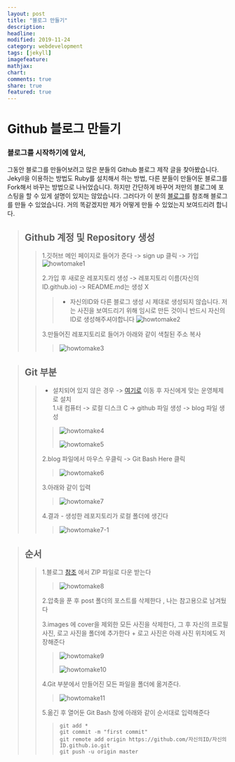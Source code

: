 ```yaml
---
layout: post
title: "블로그 만들기"
description: 
headline: 
modified: 2019-11-24
category: webdevelopment
tags: [jekyll]
imagefeature: 
mathjax: 
chart: 
comments: true
share: true
featured: true
---
```


Github 블로그 만들기
==================

### 블로그를 시작하기에 앞서,
그동안 블로그를 만들어보려고 많은 분들의 Github 블로그 제작 글을 찾아봤습니다.
Jekyll을 이용하는 방법도 Ruby를 설치해서 하는 방법, 다른 분들이 만들어둔 블로그를 Fork해서 바꾸는 방법으로 나뉘었습니다.
하지만 간단하게 바꾸어 저만의 블로그에 포스팅을 할 수 있게 설명이 있지는 않았습니다.
그러다가 이 분의 [블로그](https://github.com/newhiwoong/newhiwoong.github.io)를 참조해 블로그를 만들 수 있었습니다.
거의 똑같겠지만 제가 어떻게 만들 수 있었는지 보여드리려 합니다.  

> ## Github 계정 및 Repository 생성
>> 1.깃허브 메인 페이지로 들어가 준다 -> sign up 클릭 -> 가입
![howtomake1](https://user-images.githubusercontent.com/52815908/71948623-f1293b00-3213-11ea-9bca-fec744ac7bea.PNG)
>>
>> 2.가입 후 새로운 레포지토리 생성 -> 레포지토리 이름(자신의ID.github.io) -> README.md는 생성 X
>>> * 자신의ID와 다른 블로그 생성 시 제대로 생성되지 않습니다. 저는 사진을 보여드리기 위해 임시로 만든 것이니 반드시 자신의ID로 생성해주셔야합니다
![howtomake2](https://user-images.githubusercontent.com/52815908/71948688-2c2b6e80-3214-11ea-8cf7-7573854a3913.PNG)
>>
>> 3.만들어진 레포지토리로 들어가 아래와 같이 색칠된 주소 복사 
>>> ![howtomake3](https://user-images.githubusercontent.com/52815908/71948689-2c2b6e80-3214-11ea-90bf-db9120feac62.PNG)


> ## Git 부분
>> * 설치되어 있지 않은 경우 -> [여기로](https://git-scm.com/downloads) 이동 후 자신에게 맞는 운영체제로 설치  
>> 1.내 컴퓨터 -> 로컬 디스크 C -> github 파일 생성 -> blog 파일 생성  
>>> ![howtomake4](https://user-images.githubusercontent.com/52815908/71948767-7a407200-3214-11ea-8bb3-a161621d5f50.PNG) 
>>>
>>> ![howtomake5](https://user-images.githubusercontent.com/52815908/71948768-7ad90880-3214-11ea-9345-8c1c6f4fd0f8.PNG)
>>
>> 2.blog 파일에서 마우스 우클릭 -> Git Bash Here 클릭
>>> ![howtomake6](https://user-images.githubusercontent.com/52815908/71948917-0eaad480-3215-11ea-9c0e-2ace7408d0dc.PNG)
>>
>> 3.아래와 같이 입력
>>> ![howtomake7](https://user-images.githubusercontent.com/52815908/71948931-166a7900-3215-11ea-81dd-b312b964346b.PNG)
>>
>> 4.결과 - 생성한 레포지토리가 로컬 폴더에 생긴다
>>> ![howtomake7-1](https://user-images.githubusercontent.com/52815908/71949035-621d2280-3215-11ea-94cb-a8c61e44647f.PNG)


> ## 순서
>> 1.블로그 [참조](https://github.com/hmfaysal/Notepad) 에서 ZIP 파일로 다운 받는다
>>> ![howtomake8](https://user-images.githubusercontent.com/52815908/71949085-8aa51c80-3215-11ea-9a52-c0f274d8b51b.PNG)
>>
>> 2.압축을 푼 후 post 폴더의 포스트를 삭제한다 , 나는 참고용으로 남겨뒀다   
>>
>> 3.images 에 cover을 제외한 모든 사진을 삭제한다, 그 후 자신의 프로필 사진, 로고 사진을 폴더에 추가한다 + 로고 사진은 아래 사진 위치에도 저장해준다
>>> ![howtomake9](https://user-images.githubusercontent.com/52815908/71949086-8b3db300-3215-11ea-835a-dc27d13620e2.PNG) 
>>>
>>> ![howtomake10](https://user-images.githubusercontent.com/52815908/71949087-8b3db300-3215-11ea-8089-21fc9926b338.PNG)  
>>
>> 4.Git 부분에서 만들어진 모든 파일을 폴더에 옮겨준다.  
>>> ![howtomake11](https://user-images.githubusercontent.com/52815908/71949088-8b3db300-3215-11ea-918c-073675ad0df8.PNG)
>>
>> 5.옮긴 후 열어둔 Git Bash 창에 아래와 같이 순서대로 입력해준다
>>> ```
>>> git add *
>>> git commit -m "first commit"
>>> git remote add origin https://github.com/자신의ID/자신의ID.github.io.git
>>> git push -u origin master
>>> ```
